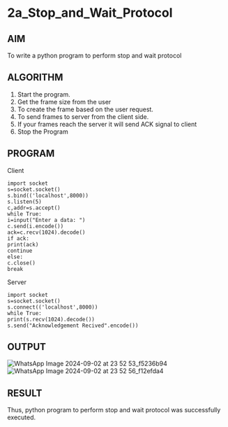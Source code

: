 # 2a_Stop_and_Wait_Protocol
## AIM 
To write a python program to perform stop and wait protocol
## ALGORITHM
1. Start the program.
2. Get the frame size from the user
3. To create the frame based on the user request.
4. To send frames to server from the client side.
5. If your frames reach the server it will send ACK signal to client
6. Stop the Program
## PROGRAM
Client
```
import socket
s=socket.socket()
s.bind(('localhost',8000))
s.listen(5)
c,addr=s.accept()
while True:
i=input("Enter a data: ")
c.send(i.encode())
ack=c.recv(1024).decode()
if ack:
print(ack)
continue
else:
c.close()
break
```
Server
```
import socket
s=socket.socket()
s.connect(('localhost',8000))
while True:
print(s.recv(1024).decode())
s.send("Acknowledgement Recived".encode())
```
## OUTPUT
![WhatsApp Image 2024-09-02 at 23 52 53_f5236b94](https://github.com/user-attachments/assets/65ba24a1-400d-467d-bfc2-a2dd1405be26)
![WhatsApp Image 2024-09-02 at 23 52 56_f12efda4](https://github.com/user-attachments/assets/b060c037-9253-4631-a08b-dc75a49ae4fc)

## RESULT
Thus, python program to perform stop and wait protocol was successfully executed.
